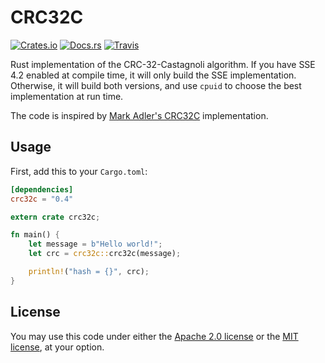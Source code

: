 # CRC32C

[![Crates.io](https://img.shields.io/crates/v/crc32c.svg)](https://crates.io/crates/crc32c)
[![Docs.rs](https://docs.rs/crc32c/badge.svg)](https://docs.rs/crc32c/)
[![Travis](https://travis-ci.org/zowens/crc32c.svg?branch=master)](https://travis-ci.org/zowens/crc32c/)

Rust implementation of the CRC-32-Castagnoli algorithm. If you have SSE 4.2 enabled at compile time, it will only build 
the SSE implementation. Otherwise, it will build both versions, and use `cpuid` to choose the best implementation at run time.

The code is inspired by [Mark Adler's CRC32C](https://stackoverflow.com/questions/17645167/) implementation.

## Usage

First, add this to your `Cargo.toml`:

```toml
[dependencies]
crc32c = "0.4"
```

```rust
extern crate crc32c;

fn main() {
    let message = b"Hello world!";
    let crc = crc32c::crc32c(message);

    println!("hash = {}", crc);
}
```

## License
You may use this code under either the [Apache 2.0 license](https://www.apache.org/licenses/LICENSE-2.0)
or the [MIT license](https://opensource.org/licenses/MIT), at your option.
